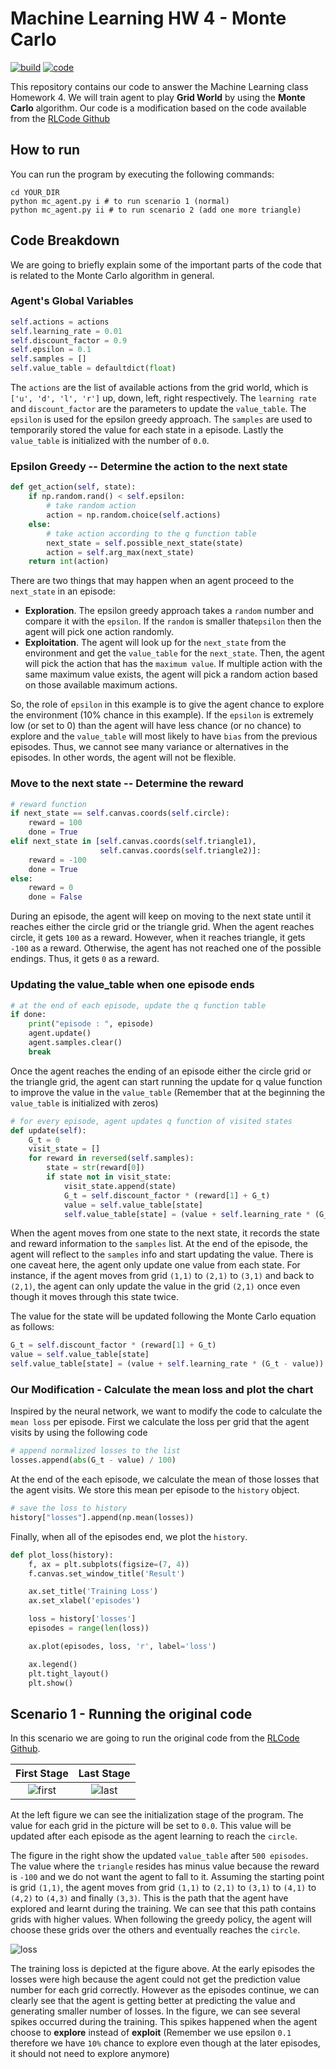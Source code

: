 # Machine Learning HW 4 - Monte Carlo

[![build](https://img.shields.io/badge/build-pass-green.svg)]()
[![code](https://img.shields.io/badge/code-python3.5-yellowgreen.svg)]()

This repository contains our code to answer the Machine Learning class Homework 4.
We will train agent to play **Grid World** by using the **Monte Carlo** algorithm.
Our code is a modification based on the code available from the
[RLCode Github](https://github.com/rlcode/reinforcement-learning/tree/master/1-grid-world/3-monte-carlo)

## How to run

You can run the program by executing the following commands:

```shell
cd YOUR_DIR
python mc_agent.py i # to run scenario 1 (normal)
python mc_agent.py ii # to run scenario 2 (add one more triangle)
```

## Code Breakdown

We are going to briefly explain some of the important parts of the code that is related to the
Monte Carlo algorithm in general.

### Agent's Global Variables

```python
self.actions = actions
self.learning_rate = 0.01
self.discount_factor = 0.9
self.epsilon = 0.1
self.samples = []
self.value_table = defaultdict(float)
```

The `actions` are the list of available actions from the grid world, which is `['u', 'd', 'l', 'r']` up, down, left,
right respectively. The `learning rate` and `discount_factor` are the parameters to update the `value_table`. The
`epsilon` is used for the epsilon greedy approach. The `samples` are used to temporarily stored the value for each
state in a episode. Lastly the `value_table` is initialized with the number of `0.0`.

### Epsilon Greedy -- Determine the action to the next state

```python
def get_action(self, state):
    if np.random.rand() < self.epsilon:
        # take random action
        action = np.random.choice(self.actions)
    else:
        # take action according to the q function table
        next_state = self.possible_next_state(state)
        action = self.arg_max(next_state)
    return int(action)
```

There are two things that may happen when an agent proceed to the `next_state` in an episode:
* **Exploration**. The epsilon greedy approach takes a `random` number and compare it with the `epsilon`. If the
`random` is smaller that`epsilon` then the agent will pick one action randomly.
* **Exploitation**. The agent will look up for the `next_state` from the environment and get the `value_table` for
the `next_state`. Then, the agent will pick the action that has the
`maximum value`. If multiple action with the same maximum value exists, the agent will pick a random action based on
those available maximum actions.

So, the role of `epsilon` in this example is to give the agent chance to explore the environment (10% chance in this
example). If the `epsilon` is extremely low (or set to 0) than the agent will have less chance (or no chance) to
explore and the `value_table` will most likely to have `bias` from the previous episodes. Thus, we cannot see many
variance or alternatives in the episodes. In other words, the agent will not be flexible.

### Move to the next state -- Determine the reward

```python
# reward function
if next_state == self.canvas.coords(self.circle):
    reward = 100
    done = True
elif next_state in [self.canvas.coords(self.triangle1),
                    self.canvas.coords(self.triangle2)]:
    reward = -100
    done = True
else:
    reward = 0
    done = False
```

During an episode, the agent will keep on moving to the next state until it reaches either the circle grid
or the triangle grid. When the agent reaches circle, it gets `100` as a reward. However, when it reaches
triangle, it gets `-100` as a reward. Otherwise, the agent has not reached one of the possible endings. Thus,
it gets `0` as a reward.

### Updating the value_table when one episode ends

```python
# at the end of each episode, update the q function table
if done:
    print("episode : ", episode)
    agent.update()
    agent.samples.clear()
    break
```

Once the agent reaches the ending of an episode either the circle grid or the triangle grid, the agent can
start running the update for q value function to improve the value in the `value_table` (Remember that at
the beginning the `value_table` is initialized with zeros)

```python
# for every episode, agent updates q function of visited states
def update(self):
    G_t = 0
    visit_state = []
    for reward in reversed(self.samples):
        state = str(reward[0])
        if state not in visit_state:
            visit_state.append(state)
            G_t = self.discount_factor * (reward[1] + G_t)
            value = self.value_table[state]
            self.value_table[state] = (value + self.learning_rate * (G_t - value))
```

When the agent moves from one state to the next state, it records the state and reward information to the
`samples` list. At the end of the episode, the agent will reflect to the `samples` info and start updating
the value. There is one caveat here, the agent only update one value from each state. For instance, if the
agent moves from grid `(1,1)` to `(2,1)` to `(3,1)` and back to `(2,1)`, the agent can only update the value
in the grid `(2,1)` once even though it moves through this state twice.

The value for the state will be updated following the Monte Carlo equation as follows:
```python
G_t = self.discount_factor * (reward[1] + G_t)
value = self.value_table[state]
self.value_table[state] = (value + self.learning_rate * (G_t - value))
```

### Our Modification - Calculate the mean loss and plot the chart

Inspired by the neural network, we want to modify the code to calculate the `mean loss` per episode.
First we calculate the loss per grid that the agent visits by using the following code

```python
# append normalized losses to the list
losses.append(abs(G_t - value) / 100)
```

At the end of the each episode, we calculate the mean of those losses that the agent visits.
We store this mean per episode to the `history` object.

```python
# save the loss to history
history["losses"].append(np.mean(losses))
```

Finally, when all of the episodes end, we plot the `history`.

```python
def plot_loss(history):
    f, ax = plt.subplots(figsize=(7, 4))
    f.canvas.set_window_title('Result')

    ax.set_title('Training Loss')
    ax.set_xlabel('episodes')

    loss = history['losses']
    episodes = range(len(loss))

    ax.plot(episodes, loss, 'r', label='loss')

    ax.legend()
    plt.tight_layout()
    plt.show()
```

## Scenario 1 - Running the original code

In this scenario we are going to run the original code from the
[RLCode Github](https://github.com/rlcode/reinforcement-learning/tree/master/1-grid-world/3-monte-carlo).

First Stage | Last Stage
:---: | :---:
![first](results/scenario1/env.png?raw=true "first") | ![last](results/scenario1/heat_map.png?raw=true "last")

At the left figure we can see the initialization stage of the program. The value for each grid in the
picture will be set to `0.0`. This value will be updated after each episode as the agent learning to
reach the `circle`.

The figure in the right show the updated `value_table` after `500 episodes`. The value where the `triangle`
resides has minus value because the reward is `-100` and we do not want the agent to fall to it.
Assuming the starting point is grid `(1,1)`, the agent moves from grid `(1,1)` to `(2,1)` to `(3,1)` to `(4,1)` to
`(4,2)` to `(4,3)` and finally `(3,3)`. This is the path that the agent have explored and learnt during
the training. We can see that this path contains grids with higher values. When following the greedy policy,
the agent will choose these grids over the others and eventually reaches the `circle`.

![loss](results/scenario1/loss.png?raw=true "loss")

The training loss is depicted at the figure above. At the early episodes the losses were high because the
agent could not get the prediction value number for each grid correctly. However as the episodes continue,
we can clearly see that the agent is getting better at predicting the value and generating smaller number of losses.
In the figure, we can see several spikes occurred during the training. This spikes happened when
the agent choose to **explore** instead of **exploit** (Remember we use epsilon `0.1` therefore we have `10%`
chance to explore even though at the later episodes, it should not need to explore anymore)

